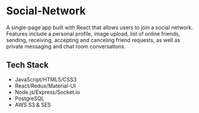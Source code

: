 # Social-Network

A single-page app built with React that allows users to join a social network. 
Features include a personal profile, image upload, list of online friends, 
sending, receiving, accepting and canceling friend requests, as well as 
private messaging and chat room conversations.

## Tech Stack
* JavaScript/HTML5/CSS3
* React/Redux/Material-UI
* Node.js/Express/Socket.io
* PostgreSQL
* AWS S3 & SES
